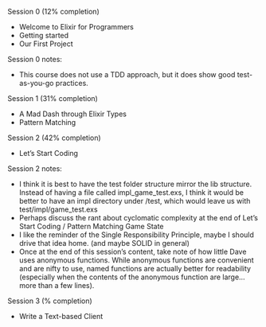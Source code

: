 Session 0 (12% completion)

- Welcome to Elixir for Programmers
- Getting started
- Our First Project

Session 0 notes:

- This course does not use a TDD approach, but it does show good test-as-you-go practices.

Session 1 (31% completion)

- A Mad Dash through Elixir Types
- Pattern Matching

Session 2 (42% completion)

- Let’s Start Coding

Session 2 notes:

- I think it is best to have the test folder structure mirror the lib structure. Instead of having a file called impl_game_test.exs, I think it would be better to have an impl directory under /test, which would leave us with test/impl/game_test.exs
- Perhaps discuss the rant about cyclomatic complexity at the end of Let’s Start Coding / Pattern Matching Game State
- I like the reminder of the Single Responsibility Principle, maybe I should drive that idea home. (and maybe SOLID in general)
- Once at the end of this session’s content, take note of how little Dave uses anonymous functions. While anonymous functions are convenient and are nifty to use, named functions are actually better for readability (especially when the contents of the anonymous function are large…more than a few lines).

Session 3 (% completion)

- Write a Text-based Client